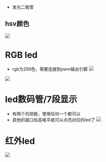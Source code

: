- 发光二极管

## hsv颜色
![](../../photo/Pasted%20image%2020221129150757.png)

# RGB led
- rgb为256色，需要连接到pwm输出引脚
![](../../photo/Pasted%20image%2020221129152930.png)

![](../../photo/Pasted%20image%2020221129152623.png)

# led数码管/7段显示
- 有两个共阴极，使用任何一个都可以
- 其他的接口给高电平就可以点亮对应的led了
![](../../photo/Pasted%20image%2020221118175837.png)

# 红外led
![](../../photo/Pasted%20image%2020221129150551.png)

